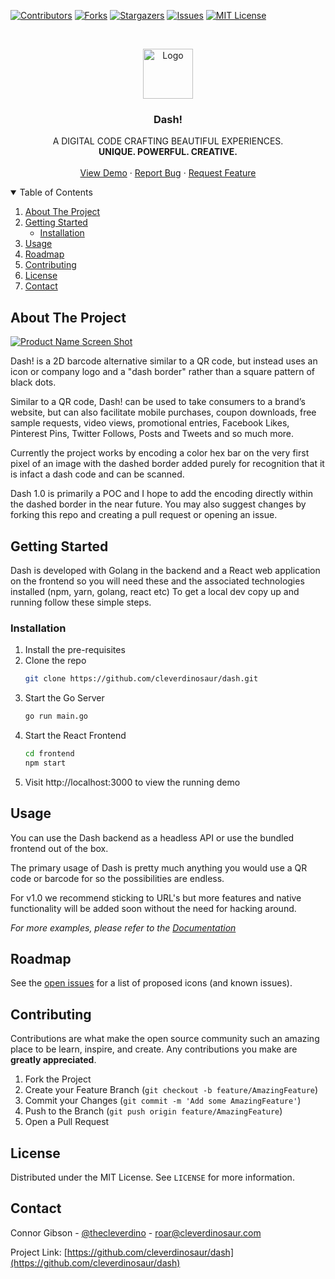 <!-- PROJECT SHIELDS -->
<!--
*** I'm using markdown "reference style" links for readability.
*** Reference links are enclosed in brackets [ ] instead of parentheses ( ).
*** See the bottom of this document for the declaration of the reference variables
*** for contributors-url, forks-url, etc. This is an optional, concise syntax you may use.
*** https://www.markdownguide.org/basic-syntax/#reference-style-links
-->
[![Contributors][contributors-shield]][contributors-url]
[![Forks][forks-shield]][forks-url]
[![Stargazers][stars-shield]][stars-url]
[![Issues][issues-shield]][issues-url]
[![MIT License][license-shield]][license-url]



<!-- PROJECT LOGO -->
<br />
<p align="center">
  <a href="https://cleverdinosaur.com">
    <img src="https://cleverdinosaur.com/wp-content/uploads/2020/12/cropped-smart-logo.png" alt="Logo" width="80" height="80">
  </a>

  <h3 align="center">Dash!</h3>

  <p align="center">
    A DIGITAL CODE CRAFTING BEAUTIFUL EXPERIENCES.
    <br />
    <strong>UNIQUE. POWERFUL. CREATIVE.</strong>
    <br />
    <br />
    <a href="#">View Demo</a>
    ·
    <a href="https://github.com/cleverdinosaur/dash/issues">Report Bug</a>
    ·
    <a href="https://github.com/cleverdinosaur/dash/issues">Request Feature</a>
  </p>
</p>



<!-- TABLE OF CONTENTS -->
<details open="open">
  <summary>Table of Contents</summary>
  <ol>
    <li>
      <a href="#about-the-project">About The Project</a>
    </li>
    <li>
      <a href="#getting-started">Getting Started</a>
      <ul>
        <li><a href="#installation">Installation</a></li>
      </ul>
    </li>
    <li><a href="#usage">Usage</a></li>
    <li><a href="#roadmap">Roadmap</a></li>
    <li><a href="#contributing">Contributing</a></li>
    <li><a href="#license">License</a></li>
    <li><a href="#contact">Contact</a></li>
  </ol>
</details>



<!-- ABOUT THE PROJECT -->
## About The Project

[![Product Name Screen Shot][product-screenshot]](https://cleverdinosaur.com)

Dash! is a 2D barcode alternative similar to a QR code, but instead uses an icon or company logo and a "dash border" rather than a square pattern of black dots.

Similar to a QR code, Dash! can be used to take consumers to a brand’s website, but can also facilitate mobile purchases, coupon downloads, free sample requests, video views, promotional entries, Facebook Likes, Pinterest Pins, Twitter Follows, Posts and Tweets and so much more.

Currently the project works by encoding a color hex bar on the very first pixel of an image with the dashed border added purely for recognition that it is infact a dash code and can be scanned.

Dash 1.0 is primarily a POC and I hope to add the encoding directly within the dashed border in the near future. You may also suggest changes by forking this repo and creating a pull request or opening an issue. 



<!-- GETTING STARTED -->
## Getting Started
Dash is developed with Golang in the backend and a React web application on the frontend so you will need these and the associated technologies installed (npm, yarn, golang, react etc)
To get a local dev copy up and running follow these simple steps.


### Installation

1. Install the pre-requisites
2. Clone the repo
   ```sh
   git clone https://github.com/cleverdinosaur/dash.git
   ```
3. Start the Go Server
   ```sh
   go run main.go
   ```
4. Start the React Frontend
   ```sh
   cd frontend
   npm start
   ```
5. Visit http://localhost:3000 to view the running demo



<!-- USAGE EXAMPLES -->
## Usage

You can use the Dash backend as a headless API or use the bundled frontend out of the box.

The primary usage of Dash is pretty much anything you would use a QR code or barcode for so the possibilities are endless.

For v1.0 we recommend sticking to URL's but more features and native functionality will be added soon without the need for hacking around.

_For more examples, please refer to the [Documentation](https://cleverdinosaur.com/projects/dash)_



<!-- ROADMAP -->
## Roadmap

See the [open issues](https://github.com/cleverdinosaur/dash/issues) for a list of proposed icons (and known issues).



<!-- CONTRIBUTING -->
## Contributing

Contributions are what make the open source community such an amazing place to be learn, inspire, and create. Any contributions you make are **greatly appreciated**.

1. Fork the Project
2. Create your Feature Branch (`git checkout -b feature/AmazingFeature`)
3. Commit your Changes (`git commit -m 'Add some AmazingFeature'`)
4. Push to the Branch (`git push origin feature/AmazingFeature`)
5. Open a Pull Request



<!-- LICENSE -->
## License

Distributed under the MIT License. See `LICENSE` for more information.



<!-- CONTACT -->
## Contact

Connor Gibson - [@thecleverdino](https://twitter.com/thecleverdino) - roar@cleverdinosaur.com

Project Link: [https://github.com/cleverdinosaur/dash](https://github.com/cleverdinosaur/dash)






<!-- MARKDOWN LINKS & IMAGES -->
<!-- https://www.markdownguide.org/basic-syntax/#reference-style-links -->
[contributors-shield]: https://img.shields.io/github/contributors/cleverdinosaur/dash.svg?style=for-the-badge
[contributors-url]: https://github.com/cleverdinosaur/dash/graphs/contributors
[forks-shield]: https://img.shields.io/github/forks/cleverdinosaur/dash.svg?style=for-the-badge
[forks-url]: https://github.com/cleverdinosaur/dash/network/members
[stars-shield]: https://img.shields.io/github/stars/cleverdinosaur/dash.svg?style=for-the-badge
[stars-url]: https://github.com/cleverdinosaur/dash/stargazers
[issues-shield]: https://img.shields.io/github/issues/cleverdinosaur/dash.svg?style=for-the-badge
[issues-url]: https://github.com/cleverdinosaur/dash/issues
[license-shield]: https://img.shields.io/github/license/cleverdinosaur/dash.svg?style=for-the-badge
[license-url]: https://github.com/cleverdinosaur/dash/blob/master/LICENSE
[product-screenshot]: https://cleverdinosaur.com/wp-content/uploads/2020/12/dash-768x254.png